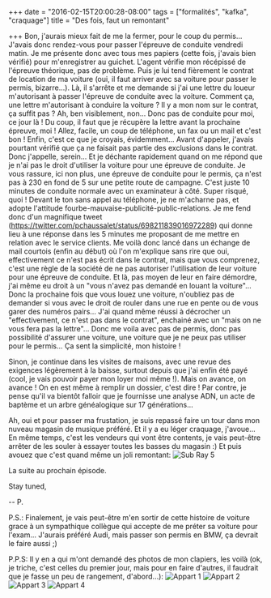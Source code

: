 +++
date = "2016-02-15T20:00:28-08:00"
tags = ["formalités", "kafka", "craquage"]
title = "Des fois, faut un remontant"

+++
Bon, j'aurais mieux fait de me la fermer, pour le coup du permis...
J'avais donc rendez-vous pour passer l'épreuve de conduite vendredi matin. Je me présente donc avec tous mes papiers (cette fois, j'avais bien vérifié) pour m'enregistrer au guichet. L'agent vérifie mon récépissé de l'épreuve théorique, pas de problème. Puis je lui tend fièrement le contrat de location de ma voiture (oui, il faut arriver avec sa voiture pour passer le permis, bizarre...). Là, il s'arrête et me demande si j'ai une lettre du loueur m'autorisant à passer l'épreuve de conduite avec la voiture. Comment ça, une lettre m'autorisant à conduire la voiture ? Il y a mon nom sur le contrat, ça suffit pas ? Ah, ben visiblement, non... Donc pas de conduite pour moi, ce jour là !
Du coup, il faut que je récupère la lettre avant la prochaine épreuve, moi ! Allez, facile, un coup de téléphone, un fax ou un mail et c'est bon ! Enfin, c'est ce que je croyais, évidemment...
Avant d'appeler, j'avais pourtant vérifié que ça ne faisait pas partie des exclusions dans le contrat. Donc j'appelle, serein... Et je déchante rapidement quand on me répond que je n'ai pas le droit d'utiliser la voiture pour une épreuve de conduite. Je vous rassure, ici non plus, une épreuve de conduite pour le permis, ça n'est pas à 230 en fond de 5 sur une petite route de campagne. C'est juste 10 minutes de conduite normale avec un examinateur à côté. Super risqué, quoi !
Devant le ton sans appel au téléphone, je ne m'acharne pas, et adopte l'attitude fourbe-mauvaise-publicité-public-relations. Je me fend donc d'un magnifique tweet (https://twitter.com/pchaussalet/status/698211839016972289) qui donne lieu à une réponse dans les 5 minutes me proposant de me mettre en relation avec le service clients. Me voilà donc lancé dans un échange de mail courtois (enfin au début) où l'on m'explique sans rire que oui, effectivement ce n'est pas écrit dans le contrat, mais que vous comprenez, c'est une règle de la société de ne pas autoriser l'utilisation de leur voiture pour une épreuve de conduite. Et là, pas moyen de leur en faire démordre, j'ai même eu droit à un "vous n'avez pas demandé en louant la voiture"... Donc la prochaine fois que vous louez une voiture, n'oubliez pas de demander si vous avec le droit de rouler dans une rue en pente ou de vous garer des numéros pairs...
J'ai quand même réussi à décrocher un "effectivement, ce n'est pas dans le contrat", enchainé avec un "mais on ne vous fera pas la lettre"... Donc me voila avec pas de permis, donc pas possibilité d'assurer une voiture, une voiture que je ne peux pas utiliser pour le permis... Ça sent la simplicité, mon histoire !

Sinon, je continue dans les visites de maisons, avec une revue des exigences légèrement à la baisse, surtout depuis que j'ai enfin été payé (cool, je vais pouvoir payer mon loyer moi même !). Mais on avance, on avance ! On en est même à remplir un dossier, c'est dire ! Par contre, je pense qu'il va bientôt falloir que je fournisse une analyse ADN, un acte de baptème et un arbre généalogique sur 17 générations...

Ah, oui et pour passer ma frustation, je suis repassé faire un tour dans mon nuveau magasin de musique préféré. Et il y a eu léger craquage, j'avoue... En même temps, c'est les vendeurs qui vont être contents, je vais peut-être arrêter de les souler à essayer toutes les basses du magasin :)
Et puis avouez que c'est quand même un joli remontant: ![Sub Ray 5](sub_ray5.jpg) 

La suite au prochain épisode.

Stay tuned,

--
P.

P.S.: Finalement, je vais peut-être m'en sortir de cette histoire de voiture grace à un sympathique collègue qui accepte de me préter sa voiture pour l'exam... J'aurais préféré Audi, mais passer son permis en BMW, ça devrait le faire aussi ;)

P.P.S: Il y en a qui m'ont demandé des photos de mon clapiers, les voilà (ok, je triche, c'est celles du premier jour, mais pour en faire d'autres, il faudrait que je fasse un peu de rangement, d'abord...):
![Appart 1](appart1.jpg) ![Appart 2](appart2.jpg) ![Appart 3](appart3.jpg) ![Appart 4](appart4.jpg)
